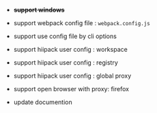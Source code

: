 * **~~support windows~~**

* support webpack config file : `webpack.config.js`
* support use config file by cli options

* support hiipack user config : workspace
* support hiipack user config : registry
* support hiipack user config : global proxy

* support open browser with proxy: firefox

* update documention